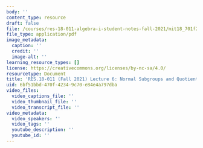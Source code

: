 ```yaml
---
body: ''
content_type: resource
draft: false
file: /courses/res-18-011-algebra-i-student-notes-fall-2021/mit18_701f21_lect6.pdf
file_type: application/pdf
image_metadata:
  caption: ''
  credit: ''
  image-alt: ''
learning_resource_types: []
license: https://creativecommons.org/licenses/by-nc-sa/4.0/
resourcetype: Document
title: 'RES.18-011 (Fall 2021) Lecture 6: Normal Subgroups and Quotient Groups '
uid: 6bf51bbd-470f-4234-9c70-e84e4a797dba
video_files:
  video_captions_file: ''
  video_thumbnail_file: ''
  video_transcript_file: ''
video_metadata:
  video_speakers: ''
  video_tags: ''
  youtube_description: ''
  youtube_id: ''
---
```

